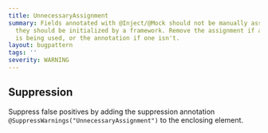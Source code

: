 ```yaml
---
title: UnnecessaryAssignment
summary: Fields annotated with @Inject/@Mock should not be manually assigned to, as
  they should be initialized by a framework. Remove the assignment if a framework
  is being used, or the annotation if one isn't.
layout: bugpattern
tags: ''
severity: WARNING
---
```


<!--
*** AUTO-GENERATED, DO NOT MODIFY ***
To make changes, edit the @BugPattern annotation or the explanation in docs/bugpattern.
-->



## Suppression
Suppress false positives by adding the suppression annotation `@SuppressWarnings("UnnecessaryAssignment")` to the enclosing element.

